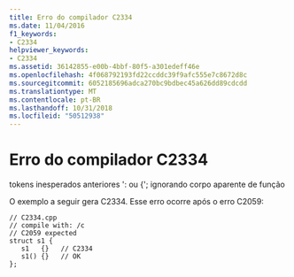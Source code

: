 ```yaml
---
title: Erro do compilador C2334
ms.date: 11/04/2016
f1_keywords:
- C2334
helpviewer_keywords:
- C2334
ms.assetid: 36142855-e00b-4bbf-80f5-a301edeff46e
ms.openlocfilehash: 4f068792193fd22ccddc39f9afc555e7c8672d8c
ms.sourcegitcommit: 6052185696adca270bc9bdbec45a626dd89cdcdd
ms.translationtype: MT
ms.contentlocale: pt-BR
ms.lasthandoff: 10/31/2018
ms.locfileid: "50512938"
---
```

# <a name="compiler-error-c2334"></a>Erro do compilador C2334

tokens inesperados anteriores ': ou {'; ignorando corpo aparente de função

O exemplo a seguir gera C2334. Esse erro ocorre após o erro C2059:

```
// C2334.cpp
// compile with: /c
// C2059 expected
struct s1 {
   s1   {}   // C2334
   s1() {}   // OK
};
```